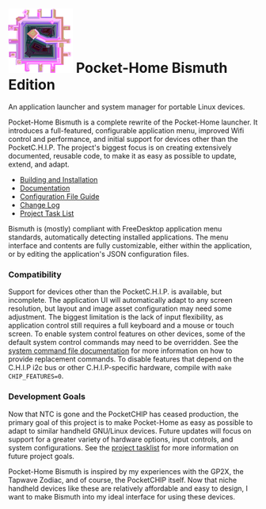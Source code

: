 # ![Bismuth project image](./assets/login/chipVector.png?raw=true "Bismuth project image") Pocket-Home Bismuth Edition
An application launcher and system manager for portable Linux devices.

Pocket-Home Bismuth is a complete rewrite of the Pocket-Home launcher. It introduces a full-featured, configurable application menu, improved Wifi control and performance, and initial support for devices other than the PocketC.H.I.P. The project's biggest focus is on creating extensively documented, reusable code, to make it as easy as possible to update, extend, and adapt.

- [Building and Installation](./docs/BuildAndInstall.md)
- [Documentation](./docs/Main.md)
- [Configuration File Guide](./docs/Configuration.md)
- [Change Log](./docs/Changelog.md)
- [Project Task List](./docs/taskList/TODO.md)

Bismuth is (mostly) compliant with FreeDesktop application menu standards, automatically detecting installed applications. The menu interface and contents are fully customizable, either within the application, or by editing the application's JSON configuration files.

### Compatibility
Support for devices other than the PocketC.H.I.P. is available, but incomplete.  The application UI will automatically adapt to any screen resolution, but layout and image asset configuration may need some adjustment. The biggest limitation is the lack of input flexibility, as application control still requires a full keyboard and a mouse or touch screen. To enable system control features on other devices, some of the default system control commands may need to be overridden. See the [system command file documentation](./docs/configuration/commands.md) for more information on how to provide replacement commands. To disable features that depend on the C.H.I.P i2c bus or other C.H.I.P-specific hardware, compile with `make CHIP_FEATURES=0`.

### Development Goals
  Now that NTC is gone and the PocketCHIP has ceased production, the primary goal of this project is to make Pocket-Home as easy as possible to adapt to similar handheld GNU/Linux devices. Future updates will focus on support for a greater variety of hardware options, input controls, and system configurations. See the [project tasklist](./docs/TODO.txt) for more information on future project goals.


  Pocket-Home Bismuth is inspired by my experiences with the GP2X, the Tapwave Zodiac, and of course, the PocketCHIP itself. Now that niche handheld devices like these are relatively affordable and easy to design, I want to make Bismuth into my ideal interface for using these devices.
